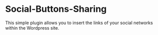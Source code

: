 # Social-Buttons-Sharing
This simple plugin allows you to insert the links of your social networks within the Wordpress site.
